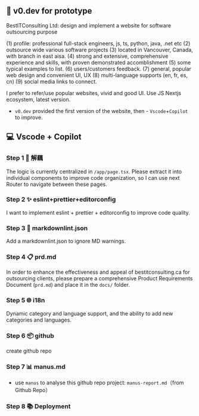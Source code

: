 ## 🚀 v0.dev for prototype

BestITConsulting Ltd: design and implement a website for software outsourcing purpose

(1) profile: professional full-stack engineers, js, ts, python, java, .net etc
(2) outsource wide various software projects
(3) located in Vancouver, Canada, with branch in east aisa.
(4) strong and extensive, comprehensive experience and skills, with proven demonstrated accomblishment
(5) some typical examples to list.
(6) users/customers feedback.
(7) general, popular web design and convenient UI, UX
(8) multi-language supports (en, fr, es, cn)
(9) social media links to connect.

I prefer to refer/use popular websites, vivid and good UI. Use JS Nextjs ecosystem, latest version.

- `v0.dev` provided the first version of the website, then - `Vscode`+`Copilot` to improve.

## 💻 Vscode + Copilot

### Step 1 🧩 解藕

The logic is currently centralized in `/app/page.tsx`. Please extract it into individual components to improve code organization, so I can use next Router to navigate between these pages.

### Step 2 ✨ eslint+prettier+editorconfig

I want to implement eslint + prettier + editorconfig to improve code quality.

### Step 3 📝 markdownlint.json

Add a markdownlint.json to ignore MD warnings.

### Step 4 📋 prd.md

In order to enhance the effectiveness and appeal of bestitconsulting.ca for outsourcing clients, please prepare a comprehensive Product Requirements Document (`prd.md`) and place it in the `docs/` folder.

### Step 5 🌐 i18n

Dynamic category and language support, and the ability to add new categories and languages.

### Step 6 📦 github

create github repo

### Step 7 📊 manus.md

- use `manus` to analyse this github repo project: `manus-report.md`（from Github Repo）

### Step 8 📚 Deployment
